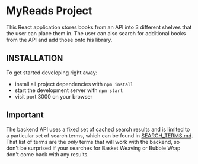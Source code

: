 # MyReads Project

This React application stores books from an API into 3 different shelves that the user can place them in. The user
can also search for additional books from the API and add those onto his library.

## INSTALLATION

To get started developing right away:

* install all project dependencies with `npm install`
* start the development server with `npm start`
* visit port 3000 on your browser


## Important
The backend API uses a fixed set of cached search results and is limited to a particular set of search terms, which can be found in [SEARCH_TERMS.md](SEARCH_TERMS.md). That list of terms are the _only_ terms that will work with the backend, so don't be surprised if your searches for Basket Weaving or Bubble Wrap don't come back with any results.
